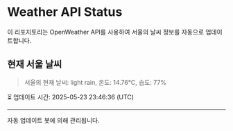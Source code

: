 
# Weather API Status

이 리포지토리는 OpenWeather API를 사용하여 서울의 날씨 정보를 자동으로 업데이트합니다.

## 현재 서울 날씨
> 서울의 현재 날씨: light rain, 온도: 14.76°C, 습도: 77%

⏳ 업데이트 시간: 2025-05-23 23:46:36 (UTC)

---
자동 업데이트 봇에 의해 관리됩니다.
